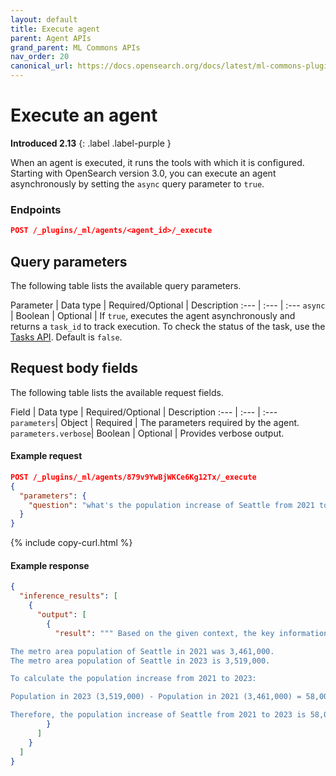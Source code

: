 ```yaml
---
layout: default
title: Execute agent
parent: Agent APIs
grand_parent: ML Commons APIs
nav_order: 20
canonical_url: https://docs.opensearch.org/docs/latest/ml-commons-plugin/api/agent-apis/execute-agent/
---
```


# Execute an agent
**Introduced 2.13**
{: .label .label-purple }

When an agent is executed, it runs the tools with which it is configured. Starting with OpenSearch version 3.0, you can execute an agent asynchronously by setting the `async` query parameter to `true`.

### Endpoints

```json
POST /_plugins/_ml/agents/<agent_id>/_execute
```

## Query parameters

The following table lists the available query parameters.

Parameter | Data type | Required/Optional | Description
:---  | :--- | :--- 
`async` | Boolean | Optional | If `true`, executes the agent asynchronously and returns a `task_id` to track execution. To check the status of the task, use the [Tasks API]({{site.url}}{{site.baseurl}}/ml-commons-plugin/api/tasks-apis/get-task/). Default is `false`.

## Request body fields

The following table lists the available request fields.

Field | Data type | Required/Optional | Description
:---  | :--- | :--- 
`parameters`| Object | Required | The parameters required by the agent. 
`parameters.verbose`| Boolean | Optional | Provides verbose output. 

#### Example request

```json
POST /_plugins/_ml/agents/879v9YwBjWKCe6Kg12Tx/_execute
{
  "parameters": {
    "question": "what's the population increase of Seattle from 2021 to 2023"
  }
}
```
{% include copy-curl.html %}

#### Example response

```json
{
  "inference_results": [
    {
      "output": [
        {
          "result": """ Based on the given context, the key information is:

The metro area population of Seattle in 2021 was 3,461,000.
The metro area population of Seattle in 2023 is 3,519,000.

To calculate the population increase from 2021 to 2023:

Population in 2023 (3,519,000) - Population in 2021 (3,461,000) = 58,000

Therefore, the population increase of Seattle from 2021 to 2023 is 58,000."""
        }
      ]
    }
  ]
}
```